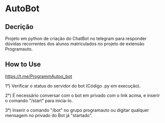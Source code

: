 # AutoBot 

## Decrição

Projeto em python de criação do ChatBot no telegram para responder dúvidas recorrentes dos alunos matriculados no 
projeto de extensão Programauto. 

## How to Use

https://t.me/ProgrammAutoo_bot

1°) Verificar o status do servidor do bot (Código .py em execução).

2°) É necessário conversar com o bot em privado com o link acima, e inserir o comando "/start" para inicia-lo.

3°) Inserir o comando "/bot" no grupo programauto ou digitar qualquer mensagem no privado do Bot já "startado".
